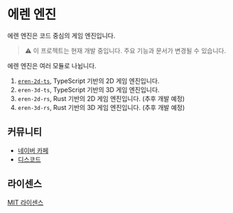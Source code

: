 # 에렌 엔진
에렌 엔진은 코드 중심의 게임 엔진입니다.

> ⚠️ 이 프로젝트는 현재 개발 중입니다. 주요 기능과 문서가 변경될 수 있습니다.

에렌 엔진은 여러 모듈로 나뉩니다.

1. [`eren-2d-ts`](eren-2d-ts), TypeScript 기반의 2D 게임 엔진입니다.
2. `eren-3d-ts`, TypeScript 기반의 3D 게임 엔진입니다.
3. `eren-2d-rs`, Rust 기반의 2D 게임 엔진입니다. (추후 개발 예정)
4. `eren-3d-rs`, Rust 기반의 3D 게임 엔진입니다. (추후 개발 예정)

## 커뮤니티
- [네이버 카페](https://cafe.naver.com/erenengine)
- [디스코드](https://discord.gg/VyeJKK4c7J)

## 라이센스
[MIT 라이센스](LICENSE)